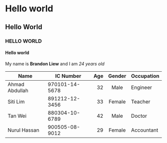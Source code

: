 # Hello world
## Hello World
### HELLO WORLD
#### Hello world

My name is **Brandon Liew** and I am *24 years old*

| Name           | IC Number      | Age | Gender | Occupation   |
|----------------|----------------|----:|:------:|--------------|
| Ahmad Abdullah | 970101-14-5678 |   32 |  Male  | Engineer     |
| Siti Lim       | 891212-12-3456 |   33 | Female | Teacher      |
| Tan Wei        | 880304-10-6789 |   42 |  Male  | Doctor       |
| Nurul Hassan   | 900505-08-9012 |   29 | Female | Accountant   |





